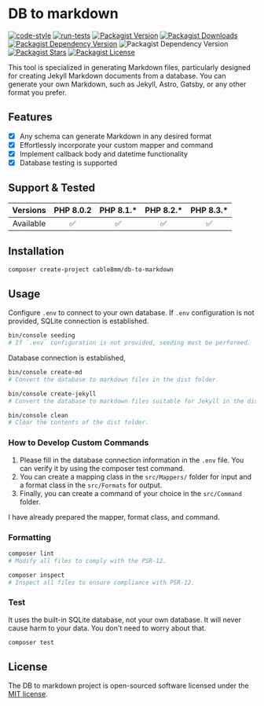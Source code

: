 # DB to markdown

[![code-style](https://github.com/cable8mm/db-to-markdown/actions/workflows/code-style.yml/badge.svg)](https://github.com/cable8mm/db-to-markdown/actions/workflows/code-style.yml)
[![run-tests](https://github.com/cable8mm/db-to-markdown/actions/workflows/run-tests.yml/badge.svg)](https://github.com/cable8mm/db-to-markdown/actions/workflows/run-tests.yml)
[![Packagist Version](https://img.shields.io/packagist/v/cable8mm/db-to-markdown)](https://packagist.org/packages/cable8mm/db-to-markdown)
[![Packagist Downloads](https://img.shields.io/packagist/dt/cable8mm/db-to-markdown)](https://packagist.org/packages/cable8mm/db-to-markdown/stats)
[![Packagist Dependency Version](https://img.shields.io/packagist/dependency-v/cable8mm/db-to-markdown/php)](https://packagist.org/packages/cable8mm/db-to-markdown)
![Packagist Dependency Version](https://img.shields.io/packagist/dependency-v/cable8mm/db-to-markdown/symfony%2Fconsole)
[![Packagist Stars](https://img.shields.io/packagist/stars/cable8mm/db-to-markdown)](https://github.com/cable8mm/db-to-markdown/stargazers)
[![Packagist License](https://img.shields.io/packagist/l/cable8mm/db-to-markdown)](https://github.com/cable8mm/db-to-markdown/blob/main/LICENSE.md)

This tool is specialized in generating Markdown files, particularly designed for creating Jekyll Markdown documents from a database. You can generate your own Markdown, such as Jekyll, Astro, Gatsby, or any other format you prefer.

## Features

- [x] Any schema can generate Markdown in any desired format
- [x] Effortlessly incorporate your custom mapper and command
- [x] Implement callback body and datetime functionality
- [x] Database testing is supported

## Support & Tested

| Versions  | PHP 8.0.2 | PHP 8.1.\* | PHP 8.2.\* | PHP 8.3.\* |
| :-------: | :-------: | :--------: | :--------: | :--------: |
| Available |    ✅     |     ✅     |     ✅     |     ✅     |

## Installation

```sh
composer create-project cable8mm/db-to-markdown
```

## Usage

Configure `.env` to connect to your own database. If `.env` configuration is not provided, SQLite connection is established.

```sh
bin/console seeding
# If `.env` configuration is not provided, seeding must be performed.
```

Database connection is established,

```sh
bin/console create-md
# Convert the database to markdown files in the dist folder.

bin/console create-jekyll
# Convert the database to markdown files suitable for Jekyll in the dist folder.

bin/console clean
# Clear the contents of the dist folder.
```

### How to Develop Custom Commands

1. Please fill in the database connection information in the `.env` file. You can verify it by using the composer test command.
2. You can create a mapping class in the `src/Mappers/` folder for input and a format class in the `src/Formats` for output.
3. Finally, you can create a command of your choice in the `src/Command` folder.

I have already prepared the mapper, format class, and command.

### Formatting

```bash
composer lint
# Modify all files to comply with the PSR-12.

composer inspect
# Inspect all files to ensure compliance with PSR-12.
```

### Test

It uses the built-in SQLite database, not your own database. It will never cause harm to your data. You don't need to worry about that.

```sh
composer test
```

## License

The DB to markdown project is open-sourced software licensed under the [MIT license](https://opensource.org/licenses/MIT).
